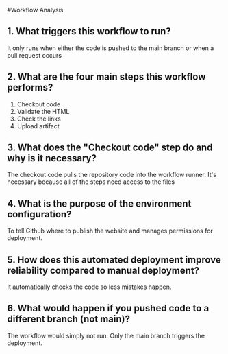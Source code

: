 #Workflow Analysis

## 1. What triggers this workflow to run?
It only runs when either the code is pushed to the main branch or when a pull request occurs

## 2. What are the four main steps this workflow performs?
1. Checkout code
2. Validate the HTML
3. Check the links
4. Upload artifact

## 3. What does the "Checkout code" step do and why is it necessary?
The checkout code pulls the repository code into the workflow runner. It's necessary because all of the steps need access to the files
## 4. What is the purpose of the environment configuration?
To tell Github where to publish the website and manages permissions for deployment.

## 5. How does this automated deployment improve reliability compared to manual deployment?
It automatically checks the code so less mistakes happen.

## 6. What would happen if you pushed code to a different branch (not main)?
The workflow would simply not run. Only the main branch triggers the deployment.
